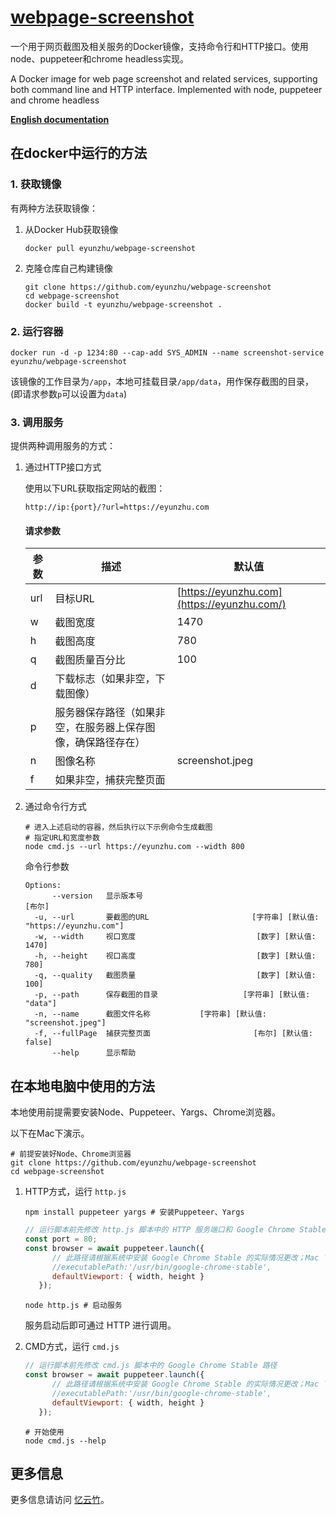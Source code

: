 # [webpage-screenshot](https://github.com/eyunzhu/webpage-screenshot)

一个用于网页截图及相关服务的Docker镜像，支持命令行和HTTP接口。使用node、puppeteer和chrome headless实现。

A Docker image for web page screenshot and related services, supporting both command line and HTTP interface. Implemented with node, puppeteer and chrome headless

**[English documentation](https://github.com/eyunzhu/webpage-screenshot/blob/master/README.md)**

## 在docker中运行的方法

### 1. 获取镜像

有两种方法获取镜像：

1. 从Docker Hub获取镜像

   ```shell
   docker pull eyunzhu/webpage-screenshot
   ```

2. 克隆仓库自己构建镜像

   ```shell
   git clone https://github.com/eyunzhu/webpage-screenshot
   cd webpage-screenshot
   docker build -t eyunzhu/webpage-screenshot .
   ```

### 2. 运行容器

```shell
docker run -d -p 1234:80 --cap-add SYS_ADMIN --name screenshot-service eyunzhu/webpage-screenshot
```

该镜像的工作目录为`/app`，本地可挂载目录`/app/data`，用作保存截图的目录，(即请求参数`p`可以设置为`data`)

### 3. 调用服务

提供两种调用服务的方式：

1. 通过HTTP接口方式

   使用以下URL获取指定网站的截图：

   ```shell
   http://ip:{port}/?url=https://eyunzhu.com
   ```

   #### 请求参数

   | 参数 | 描述                                                         | 默认值                                      |
   | ---- | ------------------------------------------------------------ | ------------------------------------------- |
   | url  | 目标URL                                                      | [https://eyunzhu.com](https://eyunzhu.com/) |
   | w    | 截图宽度                                                     | 1470                                        |
   | h    | 截图高度                                                     | 780                                         |
   | q    | 截图质量百分比                                               | 100                                         |
   | d    | 下载标志（如果非空，下载图像）                               |                                             |
   | p    | 服务器保存路径（如果非空，在服务器上保存图像，确保路径存在） |                                             |
   | n    | 图像名称                                                     | screenshot.jpeg                             |
   | f    | 如果非空，捕获完整页面                                       |                                             |

2. 通过命令行方式

   ```shell
   # 进入上述启动的容器，然后执行以下示例命令生成截图
   # 指定URL和宽度参数
   node cmd.js --url https://eyunzhu.com --width 800
   ```

   命令行参数

   ```shell
   Options:
         --version   显示版本号                                           [布尔]
     -u, --url       要截图的URL                       [字符串] [默认值: "https://eyunzhu.com"]
     -w, --width     视口宽度                           [数字] [默认值: 1470]
     -h, --height    视口高度                           [数字] [默认值: 780]
     -q, --quality   截图质量                           [数字] [默认值: 100]
     -p, --path      保存截图的目录                   [字符串] [默认值: "data"]
     -n, --name      截图文件名称           [字符串] [默认值: "screenshot.jpeg"]
     -f, --fullPage  捕获完整页面                       [布尔] [默认值: false]
         --help      显示帮助
   ```

## 在本地电脑中使用的方法

本地使用前提需要安装Node、Puppeteer、Yargs、Chrome浏览器。

以下在Mac下演示。

```shell
# 前提安装好Node、Chrome浏览器
git clone https://github.com/eyunzhu/webpage-screenshot
cd webpage-screenshot
```

1. HTTP方式，运行 `http.js`

   ```shell
   npm install puppeteer yargs # 安装Puppeteer、Yargs
   ```

   ```javascript
   // 运行脚本前先修改 http.js 脚本中的 HTTP 服务端口和 Google Chrome Stable 路径
   const port = 80;
   const browser = await puppeteer.launch({
         // 此路径请根据系统中安装 Google Chrome Stable 的实际情况更改；Mac 下安装了 Chrome 浏览器时，可注释掉不写
         //executablePath:'/usr/bin/google-chrome-stable',
         defaultViewport: { width, height }
      });
   ```

   ```shell
   node http.js # 启动服务
   ```

   服务启动后即可通过 HTTP 进行调用。

2. CMD方式，运行 `cmd.js`

   ```javascript
   // 运行脚本前先修改 cmd.js 脚本中的 Google Chrome Stable 路径
   const browser = await puppeteer.launch({
         // 此路径请根据系统中安装 Google Chrome Stable 的实际情况更改；Mac 下安装了 Chrome 浏览器时，可注释掉不写
         //executablePath:'/usr/bin/google-chrome-stable',
         defaultViewport: { width, height }
      });
   ```

   ```shell
   # 开始使用
   node cmd.js --help
   ```

## 更多信息

更多信息请访问 [忆云竹](https://eyunzhu.com/)。